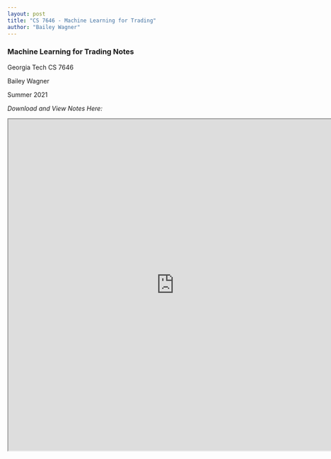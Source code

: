 ```yaml
---
layout: post
title: "CS 7646 - Machine Learning for Trading"
author: "Bailey Wagner"
---
```


### Machine Learning for Trading Notes
Georgia Tech CS 7646  

Bailey Wagner  

Summer 2021

*Download and View Notes Here:*  

<iframe src="https://docs.google.com/viewer?srcid=1qnxdKIr9F6s7nkZijM2rc-DDTCMPF-Zc&pid=explorer&efh=false&a=v&chrome=false&embedded=true" width="750px" height="750px"></iframe>
